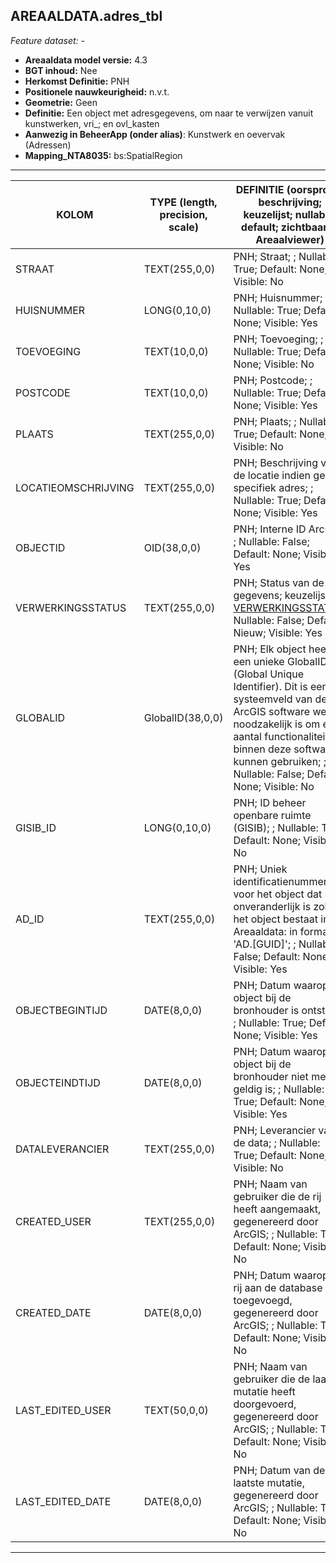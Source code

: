 ## AREAALDATA.adres_tbl

*Feature dataset: -*


* __Areaaldata model versie:__ 4.3
* __BGT inhoud:__ Nee
* __Herkomst Definitie:__ PNH
* __Positionele nauwkeurigheid:__ n.v.t.
* __Geometrie:__ Geen
* __Definitie:__ Een object met adresgegevens, om naar te verwijzen vanuit kunstwerken, vri_; en ovl_kasten
* __Aanwezig in BeheerApp (onder alias)__: Kunstwerk en oevervak (Adressen)
* __Mapping_NTA8035:__ bs:SpatialRegion
***

|__KOLOM__                             |__TYPE (length, precision, scale)__          	          |__DEFINITIE__ (oorsprong; beschrijving; keuzelijst; nullable; default; zichtbaar in Areaalviewer)|
|-----                               |----                |------    |
|STRAAT                              |TEXT(255,0,0)       |PNH; Straat; ; Nullable: True; Default: None; Visible: No|
|HUISNUMMER                          |LONG(0,10,0)        |PNH; Huisnummer; ; Nullable: True; Default: None; Visible: Yes|
|TOEVOEGING                          |TEXT(10,0,0)        |PNH; Toevoeging; ; Nullable: True; Default: None; Visible: No|
|POSTCODE                            |TEXT(10,0,0)        |PNH; Postcode; ; Nullable: True; Default: None; Visible: Yes|
|PLAATS                              |TEXT(255,0,0)       |PNH; Plaats; ; Nullable: True; Default: None; Visible: No|
|LOCATIEOMSCHRIJVING                 |TEXT(255,0,0)       |PNH; Beschrijving van de locatie indien geen specifiek adres; ; Nullable: True; Default: None; Visible: Yes|
|OBJECTID                            |OID(38,0,0)         |PNH; Interne ID ArcGIS; ; Nullable: False; Default: None; Visible: Yes|
|VERWERKINGSSTATUS                   |TEXT(255,0,0)       |PNH; Status van de gegevens; keuzelijst [VERWERKINGSSTATUS](http://provincienh.github.io/Leveren_Geoinformatie/keuzelijsten/VERWERKINGSSTATUS.html); Nullable: False; Default: Nieuw; Visible: Yes|
|GLOBALID                            |GlobalID(38,0,0)    |PNH; Elk object heeft een unieke GlobalID (Global Unique Identifier). Dit is een systeemveld van de ArcGIS software welke noodzakelijk is om een aantal functionaliteiten binnen deze software te kunnen gebruiken; ; Nullable: False; Default: None; Visible: No|
|GISIB_ID                            |LONG(0,10,0)        |PNH; ID beheer openbare ruimte (GISIB); ; Nullable: True; Default: None; Visible: No|
|AD_ID                               |TEXT(255,0,0)       |PNH; Uniek identificatienummer voor het object dat onveranderlijk is zolang het object bestaat in Areaaldata: in format 'AD.[GUID]'; ; Nullable: False; Default: None; Visible: Yes|
|OBJECTBEGINTIJD                     |DATE(8,0,0)         |PNH; Datum waarop het object bij de bronhouder is ontstaan; ; Nullable: True; Default: None; Visible: Yes|
|OBJECTEINDTIJD                      |DATE(8,0,0)         |PNH; Datum waarop het object bij de bronhouder niet meer geldig is; ; Nullable: True; Default: None; Visible: Yes|
|DATALEVERANCIER                     |TEXT(255,0,0)       |PNH; Leverancier van de data; ; Nullable: True; Default: None; Visible: No|
|CREATED_USER                        |TEXT(255,0,0)       |PNH; Naam van gebruiker die de rij heeft aangemaakt, gegenereerd door ArcGIS; ; Nullable: True; Default: None; Visible: No|
|CREATED_DATE                        |DATE(8,0,0)         |PNH; Datum waarop de rij aan de database is toegevoegd, gegenereerd door ArcGIS; ; Nullable: True; Default: None; Visible: No|
|LAST_EDITED_USER                    |TEXT(50,0,0)        |PNH; Naam van gebruiker die de laatste mutatie heeft doorgevoerd, gegenereerd door ArcGIS; ; Nullable: True; Default: None; Visible: No|
|LAST_EDITED_DATE                    |DATE(8,0,0)         |PNH; Datum van de laatste mutatie, gegenereerd door ArcGIS; ; Nullable: True; Default: None; Visible: No|

***

